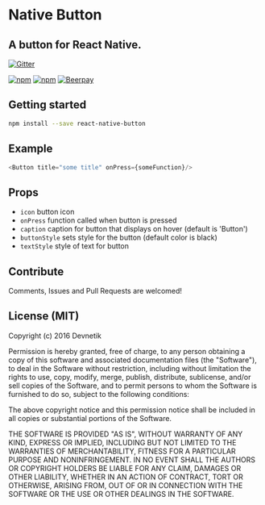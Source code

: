 # Native Button
## A button for React Native.
[![Gitter](https://badges.gitter.im/Devnetik/react-native-easy-button.svg)](https://gitter.im/Devnetik/react-native-easy-button?utm_source=badge&utm_medium=badge&utm_campaign=pr-badge&utm_content=badge)

[![npm](https://img.shields.io/npm/dm/react-native-easy-button.svg?maxAge=2592000)](https://www.npmjs.com/package/react-native-easy-button)
[![npm](https://img.shields.io/npm/v/react-native-easy-button.svg?maxAge=2592000)](https://www.npmjs.com/package/react-native-easy-button)
[![Beerpay](https://beerpay.io/Devnetik/react-native-easy-button/badge.svg?style=flat)](https://beerpay.io/Devnetik/react-native-easy-button)

## Getting started
```sh
npm install --save react-native-button

```

## Example
```javascript
<Button title="some title" onPress={someFunction}/>

```

## Props
- `icon` button icon
- `onPress` function called when button is pressed
- `caption` caption for button that displays on hover (default is 'Button')
- `buttonStyle` sets style for the button (default color is black)
- `textStyle` style of text for button

## Contribute

Comments, Issues and Pull Requests are welcomed!

## License (MIT)

Copyright (c) 2016 Devnetik

Permission is hereby granted, free of charge, to any person obtaining a copy of this software and associated documentation files (the "Software"), to deal in the Software without restriction, including without limitation the rights to use, copy, modify, merge, publish, distribute, sublicense, and/or sell copies of the Software, and to permit persons to whom the Software is furnished to do so, subject to the following conditions:

The above copyright notice and this permission notice shall be included in all copies or substantial portions of the Software.

THE SOFTWARE IS PROVIDED "AS IS", WITHOUT WARRANTY OF ANY KIND, EXPRESS OR IMPLIED, INCLUDING BUT NOT LIMITED TO THE WARRANTIES OF MERCHANTABILITY, FITNESS FOR A PARTICULAR PURPOSE AND NONINFRINGEMENT. IN NO EVENT SHALL THE AUTHORS OR COPYRIGHT HOLDERS BE LIABLE FOR ANY CLAIM, DAMAGES OR OTHER LIABILITY, WHETHER IN AN ACTION OF CONTRACT, TORT OR OTHERWISE, ARISING FROM, OUT OF OR IN CONNECTION WITH THE SOFTWARE OR THE USE OR OTHER DEALINGS IN THE SOFTWARE.

